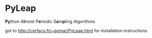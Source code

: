 PyLeap
======

**Py**thon A**l**most P**e**riodic S**a**m**p**ling Algorithms

got to http://cerfacs.fr/~gomar/PyLeap.html for installation instructions